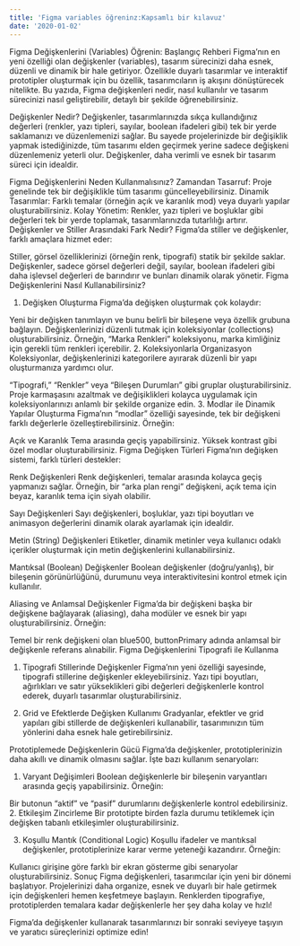 ```yaml
---
title: 'Figma variables öğreninz:Kapsamlı bir kılavuz'
date: '2020-01-02'
---
```


Figma Değişkenlerini (Variables) Öğrenin: Başlangıç Rehberi
Figma’nın en yeni özelliği olan değişkenler (variables), tasarım sürecinizi daha esnek, düzenli ve dinamik bir hale getiriyor. Özellikle duyarlı tasarımlar ve interaktif prototipler oluşturmak için bu özellik, tasarımcıların iş akışını dönüştürecek nitelikte. Bu yazıda, Figma değişkenleri nedir, nasıl kullanılır ve tasarım sürecinizi nasıl geliştirebilir, detaylı bir şekilde öğrenebilirsiniz.

Değişkenler Nedir?
Değişkenler, tasarımlarınızda sıkça kullandığınız değerleri (renkler, yazı tipleri, sayılar, boolean ifadeleri gibi) tek bir yerde saklamanızı ve düzenlemenizi sağlar. Bu sayede projelerinizde bir değişiklik yapmak istediğinizde, tüm tasarımı elden geçirmek yerine sadece değişkeni düzenlemeniz yeterli olur. Değişkenler, daha verimli ve esnek bir tasarım süreci için idealdir.

Figma Değişkenlerini Neden Kullanmalısınız?
Zamandan Tasarruf: Proje genelinde tek bir değişiklikle tüm tasarımı güncelleyebilirsiniz.
Dinamik Tasarımlar: Farklı temalar (örneğin açık ve karanlık mod) veya duyarlı yapılar oluşturabilirsiniz.
Kolay Yönetim: Renkler, yazı tipleri ve boşluklar gibi değerleri tek bir yerde toplamak, tasarımlarınızda tutarlılığı artırır.
Değişkenler ve Stiller Arasındaki Fark Nedir?
Figma’da stiller ve değişkenler, farklı amaçlara hizmet eder:

Stiller, görsel özelliklerinizi (örneğin renk, tipografi) statik bir şekilde saklar.
Değişkenler, sadece görsel değerleri değil, sayılar, boolean ifadeleri gibi daha işlevsel değerleri de barındırır ve bunları dinamik olarak yönetir.
Figma Değişkenlerini Nasıl Kullanabilirsiniz?
1. Değişken Oluşturma
Figma’da değişken oluşturmak çok kolaydır:

Yeni bir değişken tanımlayın ve bunu belirli bir bileşene veya özellik grubuna bağlayın.
Değişkenlerinizi düzenli tutmak için koleksiyonlar (collections) oluşturabilirsiniz. Örneğin, “Marka Renkleri” koleksiyonu, marka kimliğiniz için gerekli tüm renkleri içerebilir.
2. Koleksiyonlarla Organizasyon
Koleksiyonlar, değişkenlerinizi kategorilere ayırarak düzenli bir yapı oluşturmanıza yardımcı olur.

“Tipografi,” “Renkler” veya “Bileşen Durumları” gibi gruplar oluşturabilirsiniz.
Proje karmaşasını azaltmak ve değişiklikleri kolayca uygulamak için koleksiyonlarınızı anlamlı bir şekilde organize edin.
3. Modlar ile Dinamik Yapılar Oluşturma
Figma’nın “modlar” özelliği sayesinde, tek bir değişkeni farklı değerlerle özelleştirebilirsiniz. Örneğin:

Açık ve Karanlık Tema arasında geçiş yapabilirsiniz.
Yüksek kontrast gibi özel modlar oluşturabilirsiniz.
Figma Değişken Türleri
Figma’nın değişken sistemi, farklı türleri destekler:

Renk Değişkenleri
Renk değişkenleri, temalar arasında kolayca geçiş yapmanızı sağlar. Örneğin, bir “arka plan rengi” değişkeni, açık tema için beyaz, karanlık tema için siyah olabilir.

Sayı Değişkenleri
Sayı değişkenleri, boşluklar, yazı tipi boyutları ve animasyon değerlerini dinamik olarak ayarlamak için idealdir.

Metin (String) Değişkenleri
Etiketler, dinamik metinler veya kullanıcı odaklı içerikler oluşturmak için metin değişkenlerini kullanabilirsiniz.

Mantıksal (Boolean) Değişkenler
Boolean değişkenler (doğru/yanlış), bir bileşenin görünürlüğünü, durumunu veya interaktivitesini kontrol etmek için kullanılır.

Aliasing ve Anlamsal Değişkenler
Figma’da bir değişkeni başka bir değişkene bağlayarak (aliasing), daha modüler ve esnek bir yapı oluşturabilirsiniz. Örneğin:

Temel bir renk değişkeni olan blue500, buttonPrimary adında anlamsal bir değişkenle referans alınabilir.
Figma Değişkenlerini Tipografi ile Kullanma
1. Tipografi Stillerinde Değişkenler
Figma’nın yeni özelliği sayesinde, tipografi stillerine değişkenler ekleyebilirsiniz. Yazı tipi boyutları, ağırlıkları ve satır yükseklikleri gibi değerleri değişkenlerle kontrol ederek, duyarlı tasarımlar oluşturabilirsiniz.

2. Grid ve Efektlerde Değişken Kullanımı
Gradyanlar, efektler ve grid yapıları gibi stillerde de değişkenleri kullanabilir, tasarımınızın tüm yönlerini daha esnek hale getirebilirsiniz.

Prototiplemede Değişkenlerin Gücü
Figma’da değişkenler, prototiplerinizin daha akıllı ve dinamik olmasını sağlar. İşte bazı kullanım senaryoları:

1. Varyant Değişimleri
Boolean değişkenlerle bir bileşenin varyantları arasında geçiş yapabilirsiniz. Örneğin:

Bir butonun “aktif” ve “pasif” durumlarını değişkenlerle kontrol edebilirsiniz.
2. Etkileşim Zincirleme
Bir prototipte birden fazla durumu tetiklemek için değişken tabanlı etkileşimler oluşturabilirsiniz.

3. Koşullu Mantık (Conditional Logic)
Koşullu ifadeler ve mantıksal değişkenler, prototiplerinize karar verme yeteneği kazandırır. Örneğin:

Kullanıcı girişine göre farklı bir ekran gösterme gibi senaryolar oluşturabilirsiniz.
Sonuç
Figma değişkenleri, tasarımcılar için yeni bir dönemi başlatıyor. Projelerinizi daha organize, esnek ve duyarlı bir hale getirmek için değişkenleri hemen keşfetmeye başlayın. Renklerden tipografiye, prototiplerden temalara kadar değişkenlerle her şey daha kolay ve hızlı!

Figma’da değişkenler kullanarak tasarımlarınızı bir sonraki seviyeye taşıyın ve yaratıcı süreçlerinizi optimize edin!